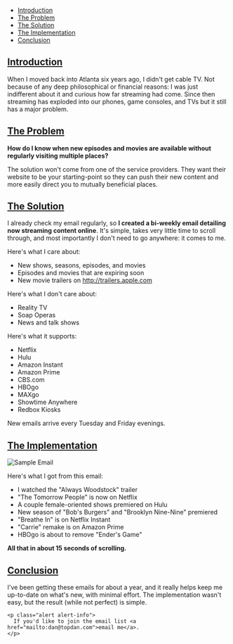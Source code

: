 * [Introduction](#introduction)
* [The Problem](#the-problem)
* [The Solution](#the-solution)
* [The Implementation](#the-implementation)
* [Conclusion](#conclusion)

## [Introduction](#introduction)

When I moved back into Atlanta six years ago, I didn't get cable TV. Not because of any deep philosophical or financial reasons: I was just indifferent about it and curious how far streaming had come. Since then streaming  has exploded into our phones, game consoles, and TVs but it still has a major problem.

## [The Problem](#the-problem)

__How do I know when new episodes and movies are available without regularly visiting multiple places?__

The solution won't come from one of the service providers. They want their website to be your starting-point so they can push their new content and more easily direct you to mutually beneficial places.

## [The Solution](#the-solution)

I already check my email regularly, so __I created a bi-weekly email detailing now streaming content online__. It's simple, takes very little time to scroll through, and most importantly I don't need to go anywhere: it comes to me.

Here's what I care about:

* New shows, seasons, episodes, and movies
* Episodes and movies that are expiring soon
* New movie trailers on http://trailers.apple.com

Here's what I don't care about:

* Reality TV
* Soap Operas
* News and talk shows

Here's what it supports:

* Netflix
* Hulu
* Amazon Instant
* Amazon Prime
* CBS.com
* HBOgo
* MAXgo
* Showtime Anywhere
* Redbox Kiosks

New emails arrive every Tuesday and Friday evenings.

## [The Implementation](#the-implementation)

![Sample Email](email-2014-10-14.png)

Here's what I got from this email:

* I watched the "Always Woodstock" trailer
* "The Tomorrow People" is now on Netflix
* A couple female-oriented shows premiered on Hulu
* New season of "Bob's Burgers" and "Brooklyn Nine-Nine" premiered
* "Breathe In" is on Netflix Instant
* "Carrie" remake is on Amazon Prime
* HBOgo is about to remove "Ender's Game"

__All that in about 15 seconds of scrolling.__

## [Conclusion](#conclusion)

I've been getting these emails for about a year, and it really helps keep me up-to-date on what's new, with minimal effort. The implementation wasn't easy, but the result (while not perfect) is simple.

```raw
<p class="alert alert-info">
  If you'd like to join the email list <a href="mailto:dan@topdan.com">email me</a>.
</p>
```
